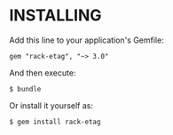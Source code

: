 INSTALLING
==========

Add this line to your application's Gemfile:

    gem "rack-etag", "~> 3.0"

And then execute:

    $ bundle

Or install it yourself as:

    $ gem install rack-etag
